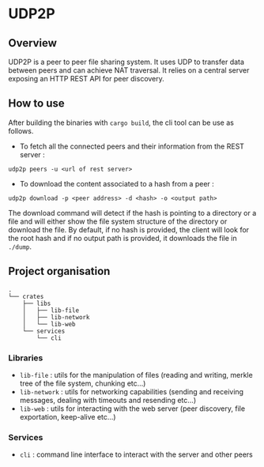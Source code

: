 # UDP2P

## Overview

UDP2P is a peer to peer file sharing system. It uses UDP to transfer data between peers and can achieve NAT traversal. It relies on a central server exposing an HTTP REST API for peer discovery.

## How to use

After building the binaries with `cargo build`, the cli tool can be use as follows.

- To fetch all the connected peers and their information from the REST server :
```
udp2p peers -u <url of rest server>
```

- To download the content associated to a hash from a peer :
```
udp2p download -p <peer address> -d <hash> -o <output path>
```

The download command will detect if the hash is pointing to a directory or a file and will either show the file system structure of the directory or download the file. By default, if no hash is provided, the client will look for the root hash and if no output path is provided, it downloads the file in `./dump`.

## Project organisation

```
.
└── crates
    ├── libs
    │   ├── lib-file
    │   ├── lib-network
    │   └── lib-web
    └── services
        └── cli
```

### Libraries

- `lib-file` : utils for the manipulation of files (reading and writing, merkle tree of the file system, chunking etc...)
- `lib-network` : utils for networking capabilities (sending and receiving messages, dealing with timeouts and resending etc...)
- `lib-web` : utils for interacting with the web server (peer discovery, file exportation, keep-alive etc...)

### Services

- `cli` : command line interface to interact with the server and other peers